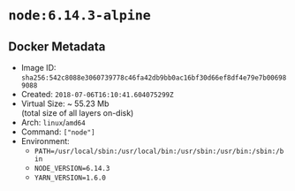 # `node:6.14.3-alpine`

## Docker Metadata

- Image ID: `sha256:542c8088e3060739778c46fa42db9bb0ac16bf30d66ef8df4e79e7b006989088`
- Created: `2018-07-06T16:10:41.604075299Z`
- Virtual Size: ~ 55.23 Mb  
  (total size of all layers on-disk)
- Arch: `linux`/`amd64`
- Command: `["node"]`
- Environment:
  - `PATH=/usr/local/sbin:/usr/local/bin:/usr/sbin:/usr/bin:/sbin:/bin`
  - `NODE_VERSION=6.14.3`
  - `YARN_VERSION=1.6.0`
